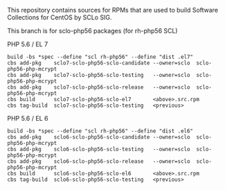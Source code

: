 This repository contains sources for RPMs that are used
to build Software Collections for CentOS by SCLo SIG.

This branch is for sclo-php56 packages (for rh-php56 SCL)


PHP 5.6 / EL 7

    build -bs *spec --define "scl rh-php56" --define "dist .el7"
    cbs add-pkg    sclo7-sclo-php56-sclo-candidate --owner=sclo  sclo-php56-php-mcrypt
    cbs add-pkg    sclo7-sclo-php56-sclo-testing   --owner=sclo  sclo-php56-php-mcrypt
    cbs add-pkg    sclo7-sclo-php56-sclo-release   --owner=sclo  sclo-php56-php-mcrypt
    cbs build      sclo7-sclo-php56-sclo-el7       <above>.src.rpm
    cbs tag-build  sclo7-sclo-php56-sclo-testing   <previous>

PHP 5.6 / EL 6

    build -bs *spec --define "scl rh-php56" --define "dist .el6"
    cbs add-pkg    sclo6-sclo-php56-sclo-candidate --owner=sclo  sclo-php56-php-mcrypt
    cbs add-pkg    sclo6-sclo-php56-sclo-testing   --owner=sclo  sclo-php56-php-mcrypt
    cbs add-pkg    sclo6-sclo-php56-sclo-release   --owner=sclo  sclo-php56-php-mcrypt
    cbs build      sclo6-sclo-php56-sclo-el6       <above>.src.rpm
    cbs tag-build  sclo6-sclo-php56-sclo-testing   <previous>

